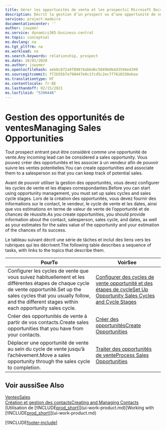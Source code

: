 ```yaml
---
title: Gérer les opportunités de vente et les prospects| Microsoft Docs
description: Décrit la gestion d’un prospect ou d’une opportunité de ventes entrant dans Business Central, et l’association de l’opportunité à un vendeur pour effectuer le suivi des ventes potentielles.
services: project-madeira
documentationcenter: ''
author: jswymer
ms.service: dynamics365-business-central
ms.topic: conceptual
ms.devlang: na
ms.tgt_pltfrm: na
ms.workload: na
ms.search.keywords: relationship, prospect
ms.date: 10/01/2020
ms.author: jswymer
ms.openlocfilehash: aeb0c872a9f89874abbd6c5049b0b4d3594e4399
ms.sourcegitcommit: ff2b55b7e790447e0c1fcd5c2ec7f7610338ebaa
ms.translationtype: HT
ms.contentlocale: fr-BE
ms.lasthandoff: 02/15/2021
ms.locfileid: "5390446"
---
```

# <a name="managing-sales-opportunities"></a><span data-ttu-id="10059-103">Gestion des opportunités de ventes</span><span class="sxs-lookup"><span data-stu-id="10059-103">Managing Sales Opportunities</span></span>
<span data-ttu-id="10059-104">Tout prospect entrant peut être considéré comme une opportunité de vente.</span><span class="sxs-lookup"><span data-stu-id="10059-104">Any incoming lead can be considered a sales opportunity.</span></span> <span data-ttu-id="10059-105">Vous pouvez créer des opportunités et les associer à un vendeur afin de pouvoir suivre les ventes potentielles.</span><span class="sxs-lookup"><span data-stu-id="10059-105">You can create opportunities and associate them to a salesperson so that you can keep track of potential sales.</span></span>

<span data-ttu-id="10059-106">Avant de pouvoir utiliser la gestion des opportunités, vous devez configurer les cycles de vente et les étapes correspondantes.</span><span class="sxs-lookup"><span data-stu-id="10059-106">Before you can start using opportunity management, you must set up sales cycles and sales cycle stages.</span></span> <span data-ttu-id="10059-107">Lors de la création des opportunités, vous devez fournir des informations sur le contact, le vendeur, le cycle de vente et les dates, ainsi que vos estimations en terme de valeur de vente de l’opportunité et de chances de réussite.</span><span class="sxs-lookup"><span data-stu-id="10059-107">As you create opportunities, you should provide information about the contact, salesperson, sales cycle, and dates, as well as your estimates for the sales value of the opportunity and your estimation of the chances of its success.</span></span>

<span data-ttu-id="10059-108">Le tableau suivant décrit une série de tâches et inclut des liens vers les rubriques qui les décrivent.</span><span class="sxs-lookup"><span data-stu-id="10059-108">The following table describes a sequence of tasks, with links to the topics that describe them.</span></span>

| <span data-ttu-id="10059-109">Pour</span><span class="sxs-lookup"><span data-stu-id="10059-109">To</span></span> | <span data-ttu-id="10059-110">Voir</span><span class="sxs-lookup"><span data-stu-id="10059-110">See</span></span> |
| --- | --- |
| <span data-ttu-id="10059-111">Configurer les cycles de vente que vous suivez habituellement et les différentes étapes de chaque cycle de vente opportunité.</span><span class="sxs-lookup"><span data-stu-id="10059-111">Set up the sales cycles that you usually follow, and the different stages within each opportunity sales cycle.</span></span> |[<span data-ttu-id="10059-112">Configurer des cycles de vente opportunité et des étapes de cycle</span><span class="sxs-lookup"><span data-stu-id="10059-112">Set Up Opportunity Sales Cycles and Cycle Stages</span></span>](marketing-how-setup-opportunity-sales-cycles-stages.md) |
| <span data-ttu-id="10059-113">Créer des opportunités de vente à partir de vos contacts.</span><span class="sxs-lookup"><span data-stu-id="10059-113">Create sales opportunities that you have from your contacts.</span></span> |[<span data-ttu-id="10059-114">Créer des opportunités</span><span class="sxs-lookup"><span data-stu-id="10059-114">Create Opportunities</span></span>](marketing-how-create-opportunities.md) |
| <span data-ttu-id="10059-115">Déplacer une opportunité de vente au sein du cycle de vente jusqu’à l’achèvement.</span><span class="sxs-lookup"><span data-stu-id="10059-115">Move a sales opportunity through the sales cycle to completion.</span></span> |[<span data-ttu-id="10059-116">Traiter des opportunités de vente</span><span class="sxs-lookup"><span data-stu-id="10059-116">Process Sales Opportunities</span></span>](marketing-processing-sales-opportunities.md) |

## <a name="see-also"></a><span data-ttu-id="10059-117">Voir aussi</span><span class="sxs-lookup"><span data-stu-id="10059-117">See Also</span></span>
[<span data-ttu-id="10059-118">Ventes</span><span class="sxs-lookup"><span data-stu-id="10059-118">Sales</span></span>](sales-manage-sales.md)  
[<span data-ttu-id="10059-119">Création et gestion des contacts</span><span class="sxs-lookup"><span data-stu-id="10059-119">Creating and Managing Contacts</span></span>](marketing-contacts.md)  
<span data-ttu-id="10059-120">[Utilisation de [!INCLUDE[prod_short](includes/prod_short.md)]](ui-work-product.md)</span><span class="sxs-lookup"><span data-stu-id="10059-120">[Working with [!INCLUDE[prod_short](includes/prod_short.md)]](ui-work-product.md)</span></span>


[!INCLUDE[footer-include](includes/footer-banner.md)]